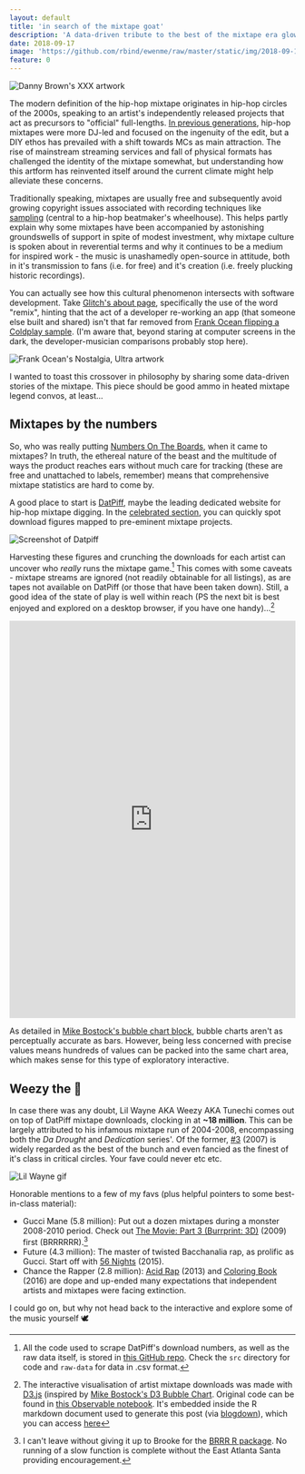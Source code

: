 ```yaml
---
layout: default
title: 'in search of the mixtape goat'
description: 'A data-driven tribute to the best of the mixtape era glow-ups.'
date: 2018-09-17
image: 'https://github.com/rbind/ewenme/raw/master/static/img/2018-09-17-in-search-of-the-mixtape-goat/datpiff-bubble.png'
feature: 0
---
```


![Danny Brown's XXX artwork](/images/2018-09-17-mixtape-goat-xxx.jpg)

The modern definition of the hip-hop mixtape originates in hip-hop circles of the 2000s, speaking to an artist's independently released projects that act as precursors to "official" full-lengths. [In previous generations](https://www.billboard.com/articles/columns/hip-hop/7669073/history-dj-drama-mixtape-evolution), hip-hop mixtapes were more DJ-led and focused on the ingenuity of the edit, but a DIY ethos has prevailed with a shift towards MCs as main attraction. The rise of mainstream streaming services and fall of physical formats has challenged the identity of the mixtape somewhat, but understanding how this artform has reinvented itself around the current climate might help alleviate these concerns.

Traditionally speaking, mixtapes are usually free and subsequently avoid growing copyright issues associated with recording techniques like [sampling](<https://en.wikipedia.org/wiki/Sampling_(music)>) (central to a hip-hop beatmaker's wheelhouse). This helps partly explain why some mixtapes have been accompanied by astonishing groundswells of support in spite of modest investment, why mixtape culture is spoken about in reverential terms and why it continues to be a medium for inspired work - the music is unashamedly open-source in attitude, both in it's transmission to fans (i.e. for free) and it's creation (i.e. freely plucking historic recordings).

You can actually see how this cultural phenomenon intersects with software development. Take [Glitch's about page](https://glitch.com/about), specifically the use of the word "remix", hinting that the act of a developer re-working an app (that someone else built and shared) isn't that far removed from [Frank Ocean flipping a Coldplay sample](https://www.youtube.com/watch?v=zD3lRLThVRY). (I'm aware that, beyond staring at computer screens in the dark, the developer-musician comparisons probably stop here).

![Frank Ocean's Nostalgia, Ultra artwork](/images/2018-09-17-mixtape-goat-nostalgia-ultra.jpg)

I wanted to toast this crossover in philosophy by sharing some data-driven stories of the mixtape. This piece should be good ammo in heated mixtape legend convos, at least...

## Mixtapes by the numbers

So, who was really putting [Numbers On The Boards](https://www.youtube.com/watch?v=DawrlSwHUiM), when it came to mixtapes? In truth, the ethereal nature of the beast and the multitude of ways the product reaches ears without much care for tracking (these are free and unattached to labels, remember) means that comprehensive mixtape statistics are hard to come by.

A good place to start is [DatPiff](http://www.datpiff.com/), maybe the leading dedicated website for hip-hop mixtape digging. In the [celebrated section](http://www.datpiff.com/mixtapes/celebrated), you can quickly spot download figures mapped to pre-eminent mixtape projects.

![Screenshot of Datpiff](/images/2018-09-17-mixtape-goat-datpiff.png)

Harvesting these figures and crunching the downloads for each artist can uncover who _really_ runs the mixtape game.[^data] This comes with some caveats - mixtape streams are ignored (not readily obtainable for all listings), as are tapes not available on DatPiff (or those that have been taken down). Still, a good idea of the state of play is well within reach (PS the next bit is best enjoyed and explored on a desktop browser, if you have one handy)...[^bubbles]

<iframe width="100%" height="700" frameborder="0"
  src="https://observablehq.com/embed/@ewenme/mixtape-kings/2?cells=chart"></iframe>

As detailed in [Mike Bostock's bubble chart block](https://bl.ocks.org/mbostock/4063269), bubble charts aren't as perceptually accurate as bars. However, being less concerned with precise values means hundreds of values can be packed into the same chart area, which makes sense for this type of exploratory interactive.

## Weezy the 🐐

In case there was any doubt, Lil Wayne AKA Weezy AKA Tunechi comes out on top of DatPiff mixtape downloads, clocking in at **~18 million**. This can be largely attributed to his infamous mixtape run of 2004-2008, encompassing both the _Da Drought_ and _Dedication_ series'. Of the former, [#3](https://www.youtube.com/watch?v=VjGSyQU-YxQ) (2007) is widely regarded as the best of the bunch and even fancied as the finest of it's class in critical circles. Your fave could never etc etc.

![Lil Wayne gif](/images/2018-09-17-mixtape-goat-weezy.gif)

Honorable mentions to a few of my favs (plus helpful pointers to some best-in-class material):

- Gucci Mane (5.8 million): Put out a dozen mixtapes during a monster 2008-2010 period. Check out [The Movie: Part 3 (Burrprint: 3D)](https://www.youtube.com/watch?v=9xpVLjvEPK4) (2009) first (BRRRRRR).[^brrr]
- Future (4.3 million): The master of twisted Bacchanalia rap, as prolific as Gucci. Start off with [56 Nights](https://www.youtube.com/watch?v=DXXZ3J_QIGw) (2015).
- Chance the Rapper (2.8 million): [Acid Rap](https://www.youtube.com/watch?v=e67Q-sTHVhc) (2013) and [Coloring Book](https://www.youtube.com/watch?v=H6C0dfq4ZWM) (2016) are dope and up-ended many expectations that independent artists and mixtapes were facing extinction.

I could go on, but why not head back to the interactive and explore some of the music yourself 🕊

[^data]: All the code used to scrape DatPiff's download numbers, as well as the raw data itself, is stored in [this GitHub repo](https://github.com/ewenme/mixtapes). Check the `src` directory for code and `raw-data` for data in .csv format.

[^bubbles]: The interactive visualisation of artist mixtape downloads was made with [D3.js](https://d3js.org/) (inspired by [Mike Bostock's D3 Bubble Chart](https://beta.observablehq.com/@mbostock/d3-bubble-chart). Original code can be found in [this Observable notebook](https://beta.observablehq.com/@ewenme/mixtape-kings/2). It's embedded inside the R markdown document used to generate this post (via [blogdown](https://bookdown.org/yihui/blogdown/)), which you can access [here](https://github.com/rbind/ewenme/blob/master/content/blog/2018-09-17-in-search-of-the-mixtape-goat.Rmd)

[^brrr]: I can't leave without giving it up to Brooke for the [BRRR R package](https://github.com/brooke-watson/BRRR). No running of a slow function is complete without the East Atlanta Santa providing encouragement.
